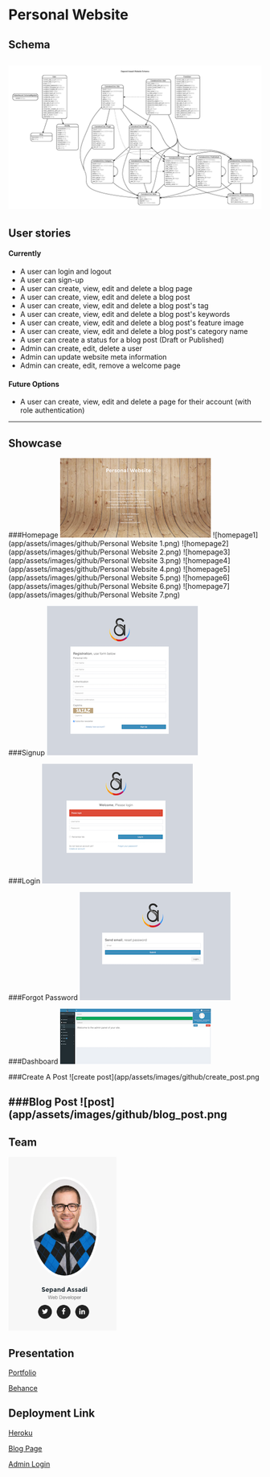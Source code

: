 # Personal Website

## Schema
![schema](db/schema.jpg)
--------------------------------------
## User stories
#### Currently
- A user can login and logout
- A user can sign-up
- A user can create, view, edit and delete a blog page
- A user can create, view, edit and delete a blog post
- A user can create, view, edit and delete a blog post's tag
- A user can create, view, edit and delete a blog post's keywords
- A user can create, view, edit and delete a blog post's feature image
- A user can create, view, edit and delete a blog post's category name
- A user can create a status for a blog post (Draft or Published)
- Admin can create, edit, delete a user
- Admin can update website meta information
- Admin can create, edit, remove a welcome page

#### Future Options
- A user can create, view, edit and delete a page for their account (with role authentication)
-----------------------------
## Showcase

###Homepage
![header](app/assets/images/github/header.png)
![homepage1](app/assets/images/github/Personal Website 1.png)
![homepage2](app/assets/images/github/Personal Website 2.png)
![homepage3](app/assets/images/github/Personal Website 3.png)
![homepage4](app/assets/images/github/Personal Website 4.png)
![homepage5](app/assets/images/github/Personal Website 5.png)
![homepage6](app/assets/images/github/Personal Website 6.png)
![homepage7](app/assets/images/github/Personal Website 7.png)


###Signup
![signup](app/assets/images/github/signup.png)

###Login
![login](app/assets/images/github/login.png)

###Forgot Password
![forgot password](app/assets/images/github/forgot_password.png)

###Dashboard
![dashboard](app/assets/images/github/dashboard.png)

###Create A Post
![create post](app/assets/images/github/create_post.png

###Blog Post
![post](app/assets/images/github/blog_post.png
--------------------------------------------
## Team
![team](app/assets/images/github/sepandassadi.png)

## Presentation
[Portfolio](https://sepandassadi.carbonmade.com/)

[Behance](https://www.behance.net/gallery/37433833/Personal-Website)

## Deployment Link
[Heroku](http://sepandassadi.com/)

[Blog Page](http://www.sepandassadi.com/blog)

[Admin Login](http://www.sepandassadi.com/blog/admin/login)

